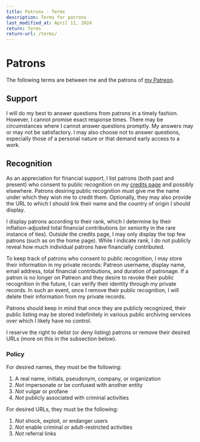 ```yaml
---
title: Patrons - Terms
description: Terms for patrons
last_modified_at: April 11, 2024
return: Terms
return-url: /terms/
---
```


# Patrons
The following terms are between me and the patrons of <a href="https://www.patreon.com/schizoidnightmares" target="_blank">my Patreon</a>.

## Support
I will do my best to answer questions from patrons in a timely fashion. However, I cannot promise exact response times. There may be circumstances where I cannot answer questions promptly. My answers may or may not be satisfactory. I may also choose not to answer questions, especially those of a personal nature or that demand early access to a work.

## Recognition
As an appreciation for financial support, I list patrons (both past and present) who consent to public recognition on my [credits page](/credits/) and possibly elsewhere. Patrons desiring public recognition must give me the name under which they wish me to credit them. Optionally, they may also provide the URL to which I should link their name and the country of origin I should display.

I display patrons according to their rank, which I determine by their inflation-adjusted total financial contributions (or seniority in the rare instance of ties). Outside the credits page, I may only display the top few patrons (such as on the home page). While I indicate rank, I do not publicly reveal how much individual patrons have financially contributed.

To keep track of patrons who consent to public recognition, I may store their information in my private records: Patreon username, display name, email address, total financial contributions, and duration of patronage. If a patron is no longer on Patreon and they desire to revoke their public recognition in the future, I can verify their identity through my private records. In such an event, once I remove their public recognition, I will delete their information from my private records.

Patrons should keep in mind that once they are publicly recognized, their public listing may be stored indefinitely in various public archiving services over which I likely have no control.

I reserve the right to delist (or deny listing) patrons or remove their desired URLs (more on this in the subsection below).

### Policy
For desired names, they must be the following:

1. A real name, initials, pseudonym, company, or organization
1. *Not* impersonate or be confused with another entity
1. *Not* vulgar or profane
1. *Not* publicly associated with criminal activities

For desired URLs, they must be the following:

1. *Not* shock, exploit, or endanger users
1. *Not* enable criminal or adult-restricted activities
1. *Not* referral links